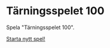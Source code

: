 Tärningsspelet 100
========================

Spela "Tärningsspelet 100".

[Starta nytt spel!](dice/init)